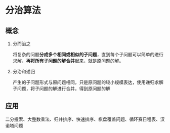 # 分治算法

## 概念

1. 分而治之

   将复杂的问题**分成多个相同或相似的子问题**，直到每个子问题可以简单的进行求解，**再将所有子问题的解合并**起来，就是原问题的解。

2. 分治和递归

   产生的子问题形式与原问题相同，只是原问题的较小规模表达，使用递归求解子问题，将子问题的解进行合并，得到原问题的解



## 应用

二分搜索、大整数乘法、归并排序、快速排序、棋盘覆盖问题、循环赛日程表、汉诺塔问题





